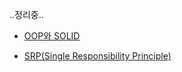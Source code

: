 ..정리중..

* [OOP와 SOLID](https://www.notion.so/OOP-SOLID-d0c55a46a38b4ea58c0396fbf1aae946)

* [SRP(Single Responsibility Principle)](https://www.notion.so/SRP-Single-Responsibility-Principle-21a0541760cd44459caaec1b8e6b5077)
